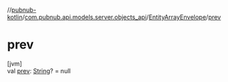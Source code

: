 //[pubnub-kotlin](../../../index.md)/[com.pubnub.api.models.server.objects_api](../index.md)/[EntityArrayEnvelope](index.md)/[prev](prev.md)

# prev

[jvm]\
val [prev](prev.md): [String](https://kotlinlang.org/api/latest/jvm/stdlib/kotlin/-string/index.html)? = null
